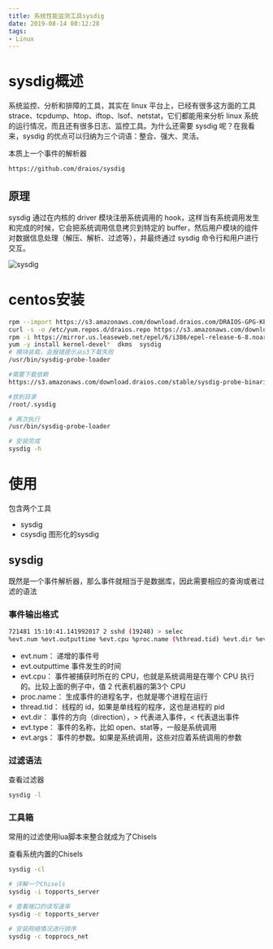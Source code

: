 ```yaml
---
title: 系统性能监测工具sysdig
date: 2019-08-14 08:12:28
tags:
- Linux
---
```


# sysdig概述

系统监控、分析和排障的工具，其实在 linux 平台上，已经有很多这方面的工具 strace、tcpdump、htop、iftop、lsof、netstat，它们都能用来分析 linux 系统的运行情况，而且还有很多日志、监控工具。为什么还需要 sysdig 呢？在我看来，sysdig 的优点可以归纳为三个词语：整合、强大、灵活。

本质上一个事件的解析器

```bash
https://github.com/draios/sysdig
```

<!--more-->

## 原理

sysdig 通过在内核的 driver 模块注册系统调用的 hook，这样当有系统调用发生和完成的时候，它会把系统调用信息拷贝到特定的 buffer，然后用户模块的组件对数据信息处理（解压、解析、过滤等），并最终通过 sysdig 命令行和用户进行交互。

![sysdig](https://qiniu.li-rui.top/sysdig.png)

# centos安装

```bash
rpm --import https://s3.amazonaws.com/download.draios.com/DRAIOS-GPG-KEY.public  
curl -s -o /etc/yum.repos.d/draios.repo https://s3.amazonaws.com/download.draios.com/stable/rpm/draios.repo
rpm -i https://mirror.us.leaseweb.net/epel/6/i386/epel-release-6-8.noarch.rpm
yum -y install kernel-devel*  dkms  sysdig
# 模块装载，会报错提示从s3下载失败
/usr/bin/sysdig-probe-loader

#需要下载依赖
https://s3.amazonaws.com/download.draios.com/stable/sysdig-probe-binaries/sysdig-probe-0.26.2-x86_64-3.10.0-693.2.2.el7.x86_64-9807bc1a2c8241700526cea7e11fbc8a.ko

#放到目录
/root/.sysdig

# 再次执行
/usr/bin/sysdig-probe-loader

# 安装完成
sysdig -h
```

# 使用

包含两个工具

- sysdig 
- csysdig 图形化的sysdig

## sysdig

既然是一个事件解析器，那么事件就相当于是数据库，因此需要相应的查询或者过滤的语法

### 事件输出格式

```bash
721481 15:10:41.141992017 2 sshd (19248) > selec
%evt.num %evt.outputtime %evt.cpu %proc.name (%thread.tid) %evt.dir %evt.type %evt.info
```

- evt.num： 递增的事件号
- evt.outputtime 事件发生的时间
- evt.cpu： 事件被捕获时所在的 CPU，也就是系统调用是在哪个 CPU 执行的。比较上面的例子中，值 2 代表机器的第3个 CPU
- proc.name： 生成事件的进程名字，也就是哪个进程在运行
- thread.tid： 线程的 id，如果是单线程的程序，这也是进程的 pid
- evt.dir： 事件的方向（direction），> 代表进入事件，< 代表退出事件
- evt.type： 事件的名称，比如 open、stat等，一般是系统调用
- evt.args： 事件的参数。如果是系统调用，这些对应着系统调用的参数

### 过滤语法

查看过滤器

```bash
sysdig -l
```

### 工具箱

常用的过滤使用lua脚本来整合就成为了Chisels

查看系统内置的Chisels

```bash
sysdig -cl

# 详解一个Chisels
sysdig -i topports_server

# 查看端口的读写速率
sysdig -c topports_server

# 安装网络情况进行排序
sysdig -c topprocs_net
```